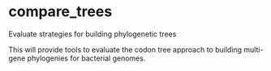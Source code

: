 # compare_trees
Evaluate strategies for building phylogenetic trees

This will provide tools to evaluate the codon tree approach to building multi-gene phylogenies for bacterial genomes.
